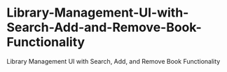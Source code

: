 # Library-Management-UI-with-Search-Add-and-Remove-Book-Functionality
Library Management UI with Search, Add, and Remove Book Functionality
